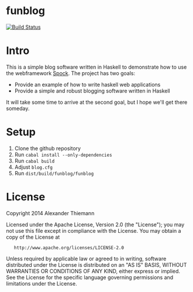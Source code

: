 funblog
=======

[![Build Status](https://travis-ci.org/agrafix/funblog.svg)](https://travis-ci.org/agrafix/funblog)

# Intro

This is a simple blog software written in Haskell to demonstrate how to use the webframework [Spock](http://github.com/agrafix/Spock). The project has two goals:

* Provide an example of how to write haskell web applications
* Provide a simple and robust blogging software written in Haskell

It will take some time to arrive at the second goal, but I hope we'll get there someday.

# Setup

1. Clone the github repository
2. Run `cabal install --only-dependencies`
3. Run `cabal build`
4. Adjust `blog.cfg`
5. Run `dist/build/funblog/funblog`

# License

Copyright 2014 Alexander Thiemann

   Licensed under the Apache License, Version 2.0 (the "License");
   you may not use this file except in compliance with the License.
   You may obtain a copy of the License at

       http://www.apache.org/licenses/LICENSE-2.0

   Unless required by applicable law or agreed to in writing, software
   distributed under the License is distributed on an "AS IS" BASIS,
   WITHOUT WARRANTIES OR CONDITIONS OF ANY KIND, either express or implied.
   See the License for the specific language governing permissions and
   limitations under the License.
